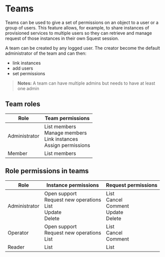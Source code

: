 # Teams

Teams can be used to give a set of permissions on an object to a user or a group of users.
This feature allows, for example, to share instances of provisioned services to multiple users so they can retrieve and  manage request of those instances in their own Squest session.

A team can be created by any logged user. The creator become the default administrator of the team and can then:

- link instances
- add users
- set permissions

>**Notes:** A team can have multiple admins but needs to have at least one admin

## Team roles

| Role          | Team permissions                                                           |
| ------------- | -------------------------------------------------------------------------- |
| Administrator | List members<br>Manage members<br>Link instances<br>Assign permissions<br> |
| Member        | List members                                                               |


## Role permissions in teams

| Role          | Instance permissions                                               | Request permissions                           |
| ------------- | ------------------------------------------------------------------ | --------------------------------------------- |
| Administrator | Open support<br>Request new operations<br>List<br>Update<br>Delete | List<br>Cancel<br>Comment<br>Update<br>Delete |
| Operator      | Open support<br>Request new operations<br>List                     | List<br>Cancel<br>Comment                     |
| Reader        | List                                                               | List                                          |
